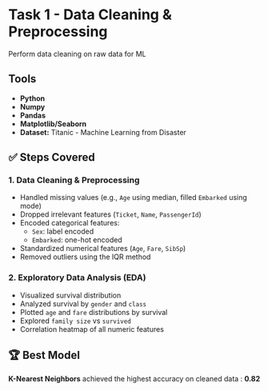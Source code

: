 # Task 1 - Data Cleaning & Preprocessing
Perform data cleaning on raw data for ML

## Tools
- **Python**
- **Numpy**
- **Pandas**
- **Matplotlib/Seaborn**
- **Dataset:** Titanic - Machine Learning from Disaster

## ✅ Steps Covered

### 1. Data Cleaning & Preprocessing
- Handled missing values (e.g., `Age` using median, filled `Embarked` using mode)
- Dropped irrelevant features (`Ticket`, `Name`, `PassengerId`)
- Encoded categorical features:
  - `Sex`: label encoded
  - `Embarked`: one-hot encoded
- Standardized numerical features (`Age`, `Fare`, `SibSp`)
- Removed outliers using the IQR method

### 2. Exploratory Data Analysis (EDA)
- Visualized survival distribution
- Analyzed survival by `gender` and `class`
- Plotted `age` and `fare` distributions by survival
- Explored `family size` vs `survived`
- Correlation heatmap of all numeric features

## 🏆 Best Model
**K-Nearest Neighbors** achieved the highest accuracy on cleaned data : **0.82**
